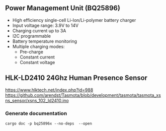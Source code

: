 ## Power Management Unit (BQ25896)

- High efficiency single-cell Li-Ion/Li-polymer battery charger
- Input voltage range: 3.9V to 14V
- Charging current up to 3A
- I2C programmable
- Battery temperature monitoring
- Multiple charging modes:
  - Pre-charge
  - Constant current
  - Constant voltage


## HLK-LD2410 24Ghz Human Presence Sensor

https://www.hlktech.net/index.php?id=988
https://github.com/arendst/Tasmota/blob/development/tasmota/tasmota_xsns_sensor/xsns_102_ld2410.ino


### Generate documentation

    cargo doc -p bq25896x --no-deps  --open
